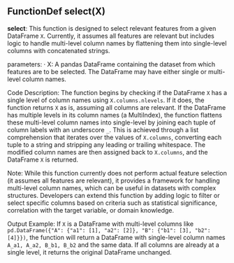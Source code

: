 ## FunctionDef select(X)
**select**: This function is designed to select relevant features from a given DataFrame `X`. Currently, it assumes all features are relevant but includes logic to handle multi-level column names by flattening them into single-level columns with concatenated strings.

parameters:
· X: A pandas DataFrame containing the dataset from which features are to be selected. The DataFrame may have either single or multi-level column names.

Code Description: The function begins by checking if the DataFrame `X` has a single level of column names using `X.columns.nlevels`. If it does, the function returns `X` as is, assuming all columns are relevant. If the DataFrame has multiple levels in its column names (a MultiIndex), the function flattens these multi-level column names into single-level by joining each tuple of column labels with an underscore `_`. This is achieved through a list comprehension that iterates over the values of `X.columns`, converting each tuple to a string and stripping any leading or trailing whitespace. The modified column names are then assigned back to `X.columns`, and the DataFrame `X` is returned.

Note: While this function currently does not perform actual feature selection (it assumes all features are relevant), it provides a framework for handling multi-level column names, which can be useful in datasets with complex structures. Developers can extend this function by adding logic to filter or select specific columns based on criteria such as statistical significance, correlation with the target variable, or domain knowledge.

Output Example: If `X` is a DataFrame with multi-level columns like `pd.DataFrame({"A": {"a1": [1], "a2": [2]}, "B": {"b1": [3], "b2": [4]}})`, the function will return a DataFrame with single-level column names `A_a1, A_a2, B_b1, B_b2` and the same data. If all columns are already at a single level, it returns the original DataFrame unchanged.
